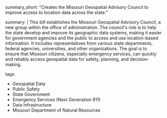 summary_short: "Creates the Missouri Geospatial Advisory Council to improve access to location data across the state."

summary: |
  This bill establishes the Missouri Geospatial Advisory Council, a new group within the office of administration. The council's role is to help the state develop and improve its geographic data systems, making it easier for government agencies and the public to access and use location-based information. It includes representatives from various state departments, federal agencies, universities, and other organizations. The goal is to ensure that Missouri citizens, especially emergency services, can quickly and reliably access geospatial data for safety, planning, and decision-making.

tags:
  - Geospatial Data
  - Public Safety
  - State Government
  - Emergency Services (Next Generation 911)
  - Data Infrastructure
  - Missouri Department of Natural Resources
